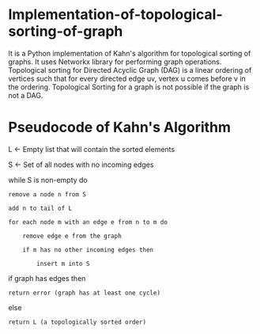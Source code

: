 # Implementation-of-topological-sorting-of-graph
It is a Python implementation of Kahn's algorithm for topological sorting of graphs. It uses Networkx library for performing graph operations. Topological sorting for Directed Acyclic Graph (DAG) is a linear ordering of vertices such that for every directed edge uv, vertex u comes before v in the ordering. Topological Sorting for a graph is not possible if the graph is not a DAG.

# Pseudocode of Kahn's Algorithm
L ← Empty list that will contain the sorted elements

S ← Set of all nodes with no incoming edges

while S is non-empty do

    remove a node n from S
    
    add n to tail of L
    
    for each node m with an edge e from n to m do
    
        remove edge e from the graph
        
        if m has no other incoming edges then
        
            insert m into S
            
if graph has edges then

    return error (graph has at least one cycle)
    
else 

    return L (a topologically sorted order)
